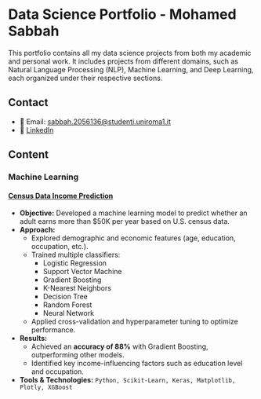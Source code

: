 # Data Science Portfolio - Mohamed Sabbah  

This portfolio contains all my data science projects from both my academic and personal work. It includes projects from different domains, such as Natural Language Processing (NLP), Machine Learning, and Deep Learning, each organized under their respective sections.  

## Contact  
- 📧 Email: sabbah.2056136@studenti.uniroma1.it  
- 🔗 [LinkedIn](https://www.linkedin.com/in/mohamed-sabbah-ab601bab/)  

## Content  

### Machine Learning  

#### **[Census Data Income Prediction](https://github.com/masabbah-97/Data-Science-Portfolio/tree/main/Census-Data-Income-Prediction)**  
- **Objective:** Developed a machine learning model to predict whether an adult earns more than $50K per year based on U.S. census data.  
- **Approach:**  
  - Explored demographic and economic features (age, education, occupation, etc.).  
  - Trained multiple classifiers:  
    - Logistic Regression  
    - Support Vector Machine  
    - Gradient Boosting  
    - K-Nearest Neighbors  
    - Decision Tree  
    - Random Forest  
    - Neural Network  
  - Applied cross-validation and hyperparameter tuning to optimize performance.  
- **Results:**  
  - Achieved an **accuracy of 88%** with Gradient Boosting, outperforming other models.  
  - Identified key income-influencing factors such as education level and occupation.  
- **Tools & Technologies:** `Python, Scikit-Learn, Keras, Matplotlib, Plotly, XGBoost`  
